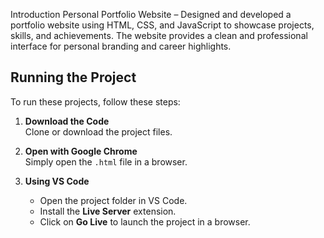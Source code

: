 Introduction
Personal Portfolio Website – Designed and developed a portfolio website using HTML, CSS, and JavaScript to showcase projects, skills, and achievements. The website provides a clean and professional interface for personal branding and career highlights.
## Running the Project

To run these projects, follow these steps:

1. **Download the Code**  
   Clone or download the project files.  

2. **Open with Google Chrome**  
   Simply open the `.html` file in a browser.  

3. **Using VS Code**  
   - Open the project folder in VS Code.  
   - Install the **Live Server** extension.  
   - Click on **Go Live** to launch the project in a browser.  

